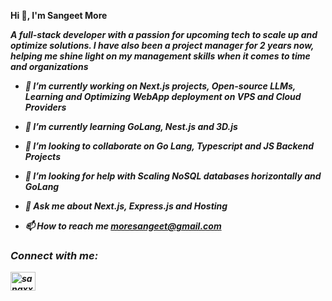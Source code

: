 <p>
<b>Hi 👋, I'm Sangeet More<b>
</p>
  
<p>
<i>A full-stack developer with a passion for upcoming tech to scale up and optimize solutions. I have also been a project manager for 2 years now, helping me shine light on my management skills when it comes to time and organizations<i>
</p>

- 🔭 I’m currently working on **Next.js projects, Open-source LLMs, Learning and Optimizing WebApp deployment on VPS and Cloud Providers**

- 🌱 I’m currently learning **GoLang, Nest.js and 3D.js**

- 👯 I’m looking to collaborate on **Go Lang, Typescript and JS Backend Projects**

- 🤝 I’m looking for help with **Scaling NoSQL databases horizontally and GoLang**

- 💬 Ask me about **Next.js, Express.js and Hosting**

- 📫 How to reach me **moresangeet@gmail.com**

<h3 align="left">Connect with me:</h3>
<p align="left">
<a href="https://twitter.com/sangxxtmvre" target="blank"><img align="center" src="https://raw.githubusercontent.com/rahuldkjain/github-profile-readme-generator/master/src/images/icons/Social/twitter.svg" alt="sangxxtmvre" height="30" width="40" /></a>
</p>
